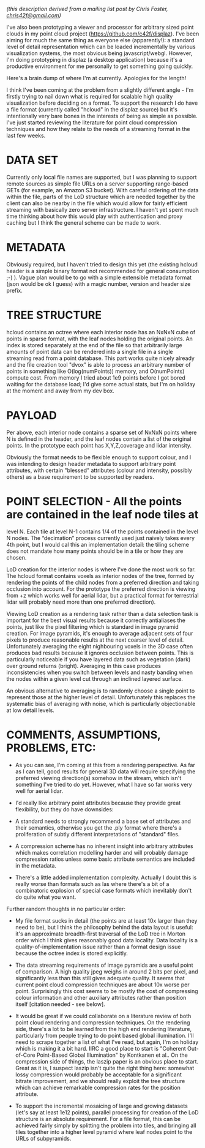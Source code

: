 *(this description derived from a mailing list post by Chris Foster, chris42f@gmail.com)*

I've also been prototyping a viewer and processor for arbitrary sized
point clouds in my point cloud project
(https://github.com/c42f/displaz).  I've been aiming for much the same
thing as everyone else (apparently!): a standard level of detail
representation which can be loaded incrementally by various
visualization systems, the most obvious being javascript/webgl.
However, I'm doing prototyping in displaz (a desktop application)
because it's a productive environment for me personally to get
something going quickly.

Here's a brain dump of where I'm at currently.  Apologies for the length!

I think I've been coming at the problem from a slightly different
angle - I'm firstly trying to nail down what is required for scalable
high quality visualization before deciding on a format.  To support
the research I do have a file format (currently called "hcloud" in the
displaz source) but it's intentionally very bare bones in the
interests of being as simple as possible.  I've just started reviewing
the literature for point cloud compression techniques and how they
relate to the needs of a streaming format in the last few weeks.

# DATA SET

Currently only local file names are supported, but I was planning to
support remote sources as simple file URLs on a server supporting
range-based GETs (for example, an Amazon S3 bucket).  With careful
ordering of the data within the file, parts of the LoD structure which
are needed together by the client can also be nearby in the file which
would allow for fairly efficient streaming with basically zero server
infrastructure.  I haven't yet spent much time thinking about how this
would play with authentication and proxy caching but I think the
general scheme can be made to work.

# METADATA

Obviously required, but I haven't tried to design this yet (the
existing hcloud header is a simple binary format not recommended for
general consumption ;-) ).  Vague plan would be to go with a simple
extensible metadata format (json would be ok I guess) with a magic
number, version and header size prefix.

# TREE STRUCTURE

hcloud contains an octree where each interior node has an NxNxN cube
of points in sparse format, with the leaf nodes holding the original
points.  An index is stored separately at the end of the file so that
arbitrarily large amounts of point data can be rendered into a single
file in a single streaming read from a point database.  This part
works quite nicely already and the file creation tool "dvox" is able
to process an arbitrary number of points in something like
O(log(numPoints)) memory, and O(numPoints) compute cost.  From memory
I tried about 1e9 points before I got bored waiting for the database
load; I'd give some actual stats, but I'm on holiday at the moment and
away from my dev box.

# PAYLOAD

Per above, each interior node contains a sparse set of NxNxN points
where N is defined in the header, and the leaf nodes contain a list of
the original points.  In the prototype each point has X,Y,Z,coverage
and lidar intensity.

Obviously the format needs to be flexible enough to support colour,
and I was intending to design header metadata to support arbitrary
point attributes, with certain "blessed" attributes (colour and
intensity, possibly others) as a base requirement to be supported by
readers.

# POINT SELECTION - All the points are contained in the leaf node tiles at
level N. Each tile at level N-1 contains 1/4 of the points contained in the
level N nodes. The “decimation” process currently used just naively takes
every 4th point, but I would cal this an implementation detail: the tiling
scheme does not mandate how many points should be in a tile or how they are
chosen.

LoD creation for the interior nodes is where I've done the most work
so far.  The hcloud format contains voxels as interior nodes of the
tree, formed by rendering the points of the child nodes from a
preferred direction and taking occlusion into account.  For the
prototype the preferred direction is viewing from +z which works well
for aerial lidar, but a practical format for terrestrial lidar will
probably need more than one preferred direction).

Viewing LoD creation as a rendering task rather than a data selection
task is important for the best visual results because it correctly
antialiases the points, just like the pixel filtering which is
standard in image pyramid creation.  For image pyramids, it's enough
to average adjacent sets of four pixels to produce reasonable results
at the next coarser level of detail.  Unfortunately averaging the
eight nighbouring voxels in the 3D case often produces bad results
because it ignores occlusion between points.  This is particularly
noticeable if you have layered data such as vegetation (dark) over
ground returns (bright).  Averaging in this case produces
inconsistencies when you switch between levels and nasty banding when
the nodes within a given level cut through an inclined layered
surface.

An obvious alternative to averaging is to randomly choose a single
point to represent those at the higher level of detail.  Unfortunately
this replaces the systematic bias of averaging with noise, which is
particularly objectionable at low detail levels.

# COMMENTS, ASSUMPTIONS, PROBLEMS, ETC:

* As you can see, I'm coming at this from a rendering perspective.  As
far as I can tell, good results for general 3D data will require
specifying the preferred viewing direction(s) somehow in the stream,
which isn't something I've tried to do yet.  However, what I have so
far works very well for aerial lidar.

* I'd really like arbitrary point attributes because they provide
great flexibility, but they do have downsides:

- A standard needs to strongly recommend a base set of attributes
and their semantics, otherwise you get the .ply format where there's a
proliferation of subtly different interpretations of "standard" files.

- A compression scheme has no inherent insight into arbitrary
attributes which makes correlation modelling harder and will probably
damage compression ratios unless some basic attribute semantics are
included in the metadata.

- There's a little added implementation complexity.  Actually I
doubt this is really worse than formats such as las where there's a
bit of a combinatoric explosion of special case formats which
inevitably don't do quite what you want.

Further random thoughts in no particular order:

* My file format sucks in detail (the points are at least 10x larger
than they need to be), but I think the philosophy behind the data
layout is useful: it's an approximate breadth-first traversal of the
LoD tree in Morton order which I think gives reasonably good data
locality.  Data locality is a quality-of-implementation issue rather
than a format design issue because the octree index is stored
explicitly.

* The data streaming requirements of image pyramids are a useful point
of comparison.  A high quality jpeg weighs in around 2 bits per pixel,
and significantly less than this still gives adequate quality.  It
seems that current point cloud compression techniques are about 10x
worse per point.  Surprisingly this cost seems to be mostly the cost
of compressing colour information and other auxiliary attributes
rather than position itself [citation needed - see below].

* It would be great if we could collaborate on a literature review of
both point cloud rendering and compression techniques.  On the
rendering side, there's a lot to be learned from the high end
rendering literature, particularly from people trying to do point
based global illumination.  I'll need to scrape together a list of
what I've read, but again, I'm on holiday which is making it a bit
hard.  IIRC a good place to start is "Coherent Out-of-Core Point-Based
Global Illumination" by Kontkanen et al..  On the compression side of
things, the laszip paper is an obvious place to start.  Great as it
is, I suspect laszip isn't quite the right thing here: somewhat lossy
compression would probably be acceptable for a significant bitrate
improvement, and we should really exploit the tree structure which can
achieve remarkable compression rates for the position attribute.

* To support the incremental mosaicing of large and growing datasets
(let's say at least 1e12 points), parallel processing for creation of
the LoD structure is an absolute requirement.  For a file format, this
can be achieved fairly simply by splitting the problem into tiles, and
bringing all tiles together into a higher level pyramid where leaf
nodes point to the URLs of subpyramids.
